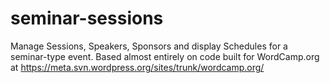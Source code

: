 # seminar-sessions
Manage Sessions, Speakers, Sponsors and display Schedules for a seminar-type event. 
Based almost entirely on code built for WordCamp.org at https://meta.svn.wordpress.org/sites/trunk/wordcamp.org/

